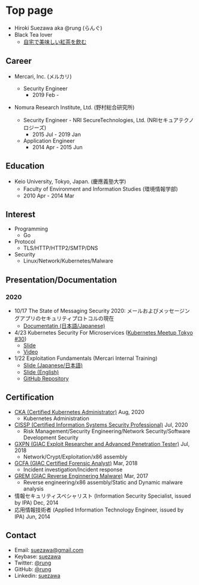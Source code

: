 # Top page
- Hiroki Suezawa aka @rung (らんぐ)
- Black Tea lover
  - [自宅で美味しい紅茶を飲む](https://note.com/rung/n/nba330d22992a)

## Career
- Mercari, Inc. (メルカリ)
  - Security Engineer
    - 2019 Feb -

- Nomura Research Institute, Ltd. (野村総合研究所)
  - Security Engineer - NRI SecureTechnologies, Ltd. (NRIセキュアテクノロジーズ)
    - 2015 Jul - 2019 Jan
  - Application Engineer
    - 2014 Apr - 2015 Jun

## Education
- Keio University, Tokyo, Japan. (慶應義塾大学)
    - Faculty of Environment and Information Studies (環境情報学部)
    - 2010 Apr - 2014 Mar

## Interest
- Programming
    - Go
- Protocol
    - TLS/HTTP/HTTP2/SMTP/DNS
- Security
    - Linux/Network/Kubernetes/Malware

## Presentation/Documentation
### 2020
- 10/17 The State of Messaging Security 2020: メールおよびメッセージングアプリのセキュリティプロトコルの現在
  - [Documentatin (日本語/Japanese)](https://github.com/rung/messaging-security-2020)
- 4/23 Kubernetes Security For Microservices ([Kubernetes Meetup Tokyo #30](https://k8sjp.connpass.com/event/171599/))
  - [Slide](https://speakerdeck.com/rung/kubernetes-security-for-microservices)
  - [Video](https://www.youtube.com/watch?v=5rW0T63A_P8&t=5370)
- 1/22 Exploitation Fundamentals (Mercari Internal Training)
  - [Slide (Japanese/日本語)](https://docs.google.com/presentation/d/1rLbyE6LDtpFjIS2ABidmnK0mIyi0Qm4pQMp5mkgbdw8/edit)
  - [Slide (English)](https://docs.google.com/presentation/d/1o1mlrI5MKHiJOPG-6A6YQnT3q0ZEA-BZk9rs_ltauEM/edit)
  - [GitHub Repository](https://github.com/rung/training-exploit-fundamentals)

## Certification
- [CKA (Certified Kubernetes Administrator)](https://www.youracclaim.com/badges/ec5b0e74-8644-4dca-b893-b510263af23b/public_url) Aug, 2020
  - Kubernetes Administration
- [CISSP (Certified Information Systems Security Professional)](https://www.youracclaim.com/badges/1491717a-b9ce-43c3-bc86-1c5fc560d267/public_url) Jul, 2020
  - Risk Management/Security Engineering/Network Security/Software Development Security
- [GXPN (GIAC Exploit Researcher and Advanced Penetration Tester)](https://www.youracclaim.com/badges/2fa26bfa-035a-41f7-9267-041227e7a8a8/public_url) Jul, 2018
  - Network/Crypt/Exploitation/x86 assembly
- [GCFA (GIAC Certified Forensic Analyst)](https://www.youracclaim.com/badges/c5cac59f-e8ac-416d-9f1c-1637d7071db2/public_url) Mar, 2018
  - Incident investigation/Incident response
- [GREM (GIAC Reverse Enginnering Malware)](https://www.youracclaim.com/badges/6a988dab-8f75-4ae2-b10d-00081bbaa48e/public_url) Mar, 2017
  - Reverse engineering/x86 assembly/Static and Dynamic malware analysis
- 情報セキュリティスペシャリスト (Information Security Specialist, issued by IPA) Dec, 2014
- 応用情報技術者 (Applied Information Technology Engineer, issued by IPA) Jun, 2014

## Contact
- Email: suezawa@gmail.com
- Keybase: [suezawa](https://keybase.io/suezawa)
- Twitter: [@rung](https://mobile.twitter.com/rung)
- GitHub: [@rung](https://github.com/rung)
- Linkedin: [suezawa](https://www.linkedin.com/in/suezawa/)
